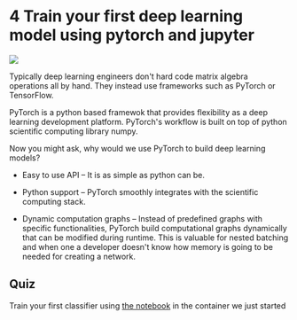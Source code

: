 # 4 Train your first deep learning model using pytorch and jupyter

![](https://notebooks.azure.com/goldengrape/libraries/pytorch-tutorial/raw/logo/pytorch_logo.png)

Typically deep learning engineers don't hard code matrix algebra operations all by hand. They instead use frameworks such as PyTorch or TensorFlow. 

PyTorch is a python based framewok that provides flexibility as a deep learning development platform. PyTorch's workflow is built on top of python scientific computing library numpy.

Now you might ask, why would we use PyTorch to build deep learning models? 

- Easy to use API – It is as simple as python can be.

- Python support – PyTorch smoothly integrates with the scientific computing stack.

- Dynamic computation graphs – Instead of predefined graphs with specific functionalities, PyTorch build computational graphs dynamically that can be modified during runtime. This is valuable for nested batching and when one a developer doesn't know how memory is going to be needed for creating a network.

## Quiz 

Train your first classifier using [the notebook](https://pytorch.org/tutorials/beginner/blitz/cifar10_tutorial.html#sphx-glr-beginner-blitz-cifar10-tutorial-py
) in the container we just started


